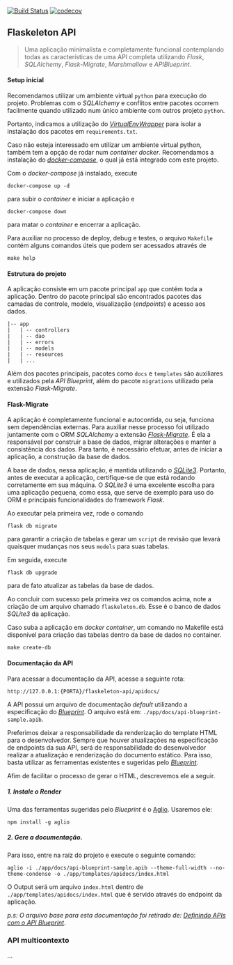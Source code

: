 [![Build Status](https://api.cirrus-ci.com/github/cavalcantigor/flaskeleton-api.svg)](https://cirrus-ci.com/github/cavalcantigor/flaskeleton-api)
[![codecov](https://codecov.io/gh/cavalcantigor/flaskeleton-api/branch/master/graph/badge.svg)](https://codecov.io/gh/cavalcantigor/flaskeleton-api)
## Flaskeleton API
> Uma aplicação minimalista e completamente funcional contemplando todas as características de uma API
> completa utilizando *Flask*, *SQLAlchemy*, *Flask-Migrate*, *Marshmallow* e *APIBlueprint*.

#### Setup inicial
Recomendamos utilizar um ambiente virtual `python` para execução
do projeto. Problemas com o *SQLAlchemy* e conflitos entre
pacotes ocorrem facilmente quando utilizado num único ambiente
com outros projeto `python`.

Portanto, indicamos a utilização do [*VirtualEnvWrapper*](https://virtualenvwrapper.readthedocs.io/en/latest/)
para isolar a instalação dos pacotes em `requirements.txt`.

Caso não esteja interessado em utilizar um ambiente virtual python,
também tem a opção de rodar num *container docker*. Recomendamos
a instalação do [*docker-compose*](https://docs.docker.com/compose/), o qual já está integrado
com este projeto.

Com o *docker-compose* já instalado, execute
```shell script
docker-compose up -d
``` 
para subir o *container* e iniciar a aplicação e
```shell script
docker-compose down
```  
para matar o *container* e encerrar a aplicação.

Para auxiliar no processo de deploy, debug e testes, o arquivo `Makefile`
contém alguns comandos úteis que podem ser acessados através de 
```shell script
make help
```

#### Estrutura do projeto
A aplicação consiste em um pacote principal `app` que contém toda a aplicação.
Dentro do pacote principal são encontrados pacotes das camadas de controle,
modelo, visualização (*endpoints*) e acesso aos dados.

    |-- app
    |   | -- controllers
    |   | -- dao
    |   | -- errors
    |   | -- models
    |   | -- resources
    |   | ...

Além dos pacotes principais, pacotes como `docs` e `templates` são
auxiliares e utilizados pela *API Blueprint*, além do pacote `migrations`
utilizado pela extensão *Flask-Migrate*.

#### Flask-Migrate
A aplicação é completamente funcional e autocontida, ou seja, funciona
sem dependências externas. Para auxiliar nesse processo foi utilizado
juntamente com o ORM *SQLAlchemy* a extensão [*Flask-Migrate*](https://flask-migrate.readthedocs.io/en/latest/). É
ela a responsável por construir a base de dados, migrar alterações
e manter a consistência dos dados. Para tanto, é necessário efetuar,
antes de iniciar a aplicação, a construção da base de dados.

A base de dados, nessa aplicação, é mantida utilizando o [*SQLite3*](https://www.sqlite.org/index.html). Portanto,
antes de executar a aplicação, certifique-se de que está rodando corretamente
em sua máquina. O *SQLite3* é uma excelente escolha para uma aplicação pequena,
como essa, que serve de exemplo para uso do ORM e principais funcionalidades
do framework *Flask*.

Ao executar pela primeira vez, rode o comando 
```shell script
flask db migrate
```
para garantir a criação de tabelas e gerar um `script` de revisão
que levará quaisquer mudanças nos seus `models` para suas tabelas.

Em seguida, execute
```shell script
flask db upgrade
```
para de fato atualizar as tabelas da base de dados.

Ao concluir com sucesso pela primeira vez os comandos acima,
note a criação de um arquivo chamado `flaskeleton.db`. Esse
é o banco de dados *SQLite3* da aplicação.

Caso suba a aplicação em *docker container*, um comando no
Makefile está disponível para criação das tabelas dentro
da base de dados no container.
```shell script
make create-db
```


#### Documentação da API

Para acessar a documentação da API, acesse a seguinte rota:

```
http://127.0.0.1:{PORTA}/flaskeleton-api/apidocs/
```

A API possui um arquivo de documentação *default* utilizando a especificação do *[Blueprint](https://apiblueprint.org/)*.
O arquivo está em: `./app/docs/api-blueprint-sample.apib`.

Preferimos deixar a responsabilidade da renderização do template HTML para o desenvolvedor.
Sempre que houver atualizações na especificação de endpoints da sua API, será de responsabilidade do desenvolvedor 
realizar a atualização e renderização do documento estático.
Para isso, basta utilizar as ferramentas existentes e sugeridas pelo *[Blueprint](https://apiblueprint.org/)*.

Afim de facilitar o processo de gerar o HTML, descrevemos ele a seguir.

##### 1. Instale o *Render*

Uma das ferramentas sugeridas pelo *Blueprint* é o [Aglio](https://github.com/danielgtaylor/aglio).
Usaremos ele:

```npm install -g aglio```

##### 2. Gere a documentação.

Para isso, entre na raíz do projeto e execute o seguinte comando:

```
aglio -i ./app/docs/api-blueprint-sample.apib --theme-full-width --no-theme-condense -o ./app/templates/apidocs/index.html
```

O Output será um arquivo ```index.html``` dentro de ```./app/templates/apidocs/index.html```
que é servido através do endpoint da aplicação.

*p.s: O arquivo base para esta documentação foi retirado de: [Definindo APIs com o API Blueprint](https://eltonminetto.net/post/2017-06-29-definindo-apis-com-api-blueprint/)*.

### API multicontexto
...